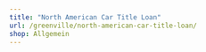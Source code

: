 ```yaml
---
title: "North American Car Title Loan"
url: /greenville/north-american-car-title-loan/
shop: Allgemein
---
```


